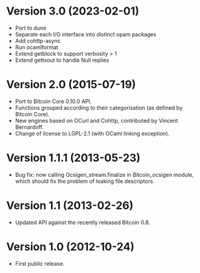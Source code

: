 Version 3.0 (2023-02-01)
========================
* Port to dune
* Separate each I/O interface into distinct opam packages
* Add cohttp-async
* Run ocamlformat
* Extend getblock to support verbosity > 1
* Extend gettxout to handle Null replies

Version 2.0 (2015-07-19)
==========================
* Port to Bitcoin Core 0.10.0 API.
* Functions grouped according to their categorisation (as defined by Bitcoin Core).
* New engines based on OCurl and Cohttp, contributed by Vincent Bernardoff.
* Change of license to LGPL-2.1 (with OCaml linking exception).

Version 1.1.1 (2013-05-23)
==========================
* Bug fix: now calling Ocsigen_stream.finalize in Bitcoin_ocsigen module,
  which should fix the problem of leaking file descriptors.

Version 1.1 (2013-02-26)
========================
* Updated API against the recently released Bitcoin 0.8.

Version 1.0 (2012-10-24)
========================
* First public release.
